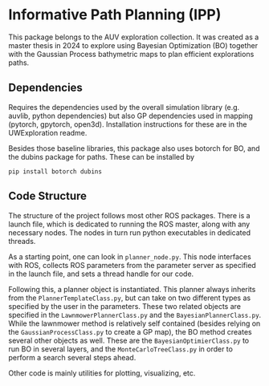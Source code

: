 # Informative Path Planning (IPP)

This package belongs to the AUV exploration collection. It was created as a master thesis in 2024 to explore using Bayesian Optimization (BO) together with the Gaussian Process bathymetric maps to plan efficient explorations paths.

## Dependencies
Requires the dependencies used by the overall simulation library (e.g. auvlib, python dependencies) but also GP dependencies used in mapping (pytorch, gpytorch, open3d). Installation instructions for these are in the UWExploration readme.

Besides those baseline libraries, this package also uses botorch for BO, and the dubins package for paths. These can be installed by

```
pip install botorch dubins 
```

## Code Structure
The structure of the project follows most other ROS packages. There is a launch file, which is dedicated to running the ROS master, along with any necessary nodes. The nodes in turn run python executables in dedicated threads.

As a starting point, one can look in `planner_node.py`. This node interfaces with ROS, collects ROS parameters from the parameter server as specified in the launch file, and sets a thread handle for our code.

Following this, a planner object is instantiated. This planner always inherits from the `PlannerTemplateClass.py`, but can take on two different types as specified by the user in the parameters. These two related objects are specified in the `LawnmowerPlannerClass.py` and the `BayesianPlannerClass.py`. While the lawnmower method is relatively self contained (besides relying on the `GaussianProcessClass.py` to create a GP map), the BO method creates several other objects as well. These are the `BayesianOptimierClass.py` to run BO in several layers, and the `MonteCarloTreeClass.py` in order to perform a search several steps ahead.

Other code is mainly utilities for plotting, visualizing, etc.

